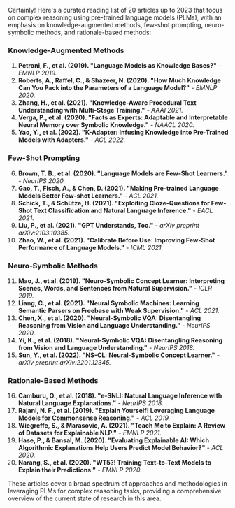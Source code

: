 Certainly! Here's a curated reading list of 20 articles up to 2023 that focus on complex reasoning using pre-trained language models (PLMs), with an emphasis on knowledge-augmented methods, few-shot prompting, neuro-symbolic methods, and rationale-based methods:

### Knowledge-Augmented Methods
1. **Petroni, F., et al. (2019). "Language Models as Knowledge Bases?"** - *EMNLP 2019.*
2. **Roberts, A., Raffel, C., & Shazeer, N. (2020). "How Much Knowledge Can You Pack into the Parameters of a Language Model?"** - *EMNLP 2020.*
3. **Zhang, H., et al. (2021). "Knowledge-Aware Procedural Text Understanding with Multi-Stage Training."** - *AAAI 2021.*
4. **Verga, P., et al. (2020). "Facts as Experts: Adaptable and Interpretable Neural Memory over Symbolic Knowledge."** - *NAACL 2020.*
5. **Yao, Y., et al. (2022). "K-Adapter: Infusing Knowledge into Pre-Trained Models with Adapters."** - *ACL 2022.*

### Few-Shot Prompting
6. **Brown, T. B., et al. (2020). "Language Models are Few-Shot Learners."** - *NeurIPS 2020.*
7. **Gao, T., Fisch, A., & Chen, D. (2021). "Making Pre-trained Language Models Better Few-shot Learners."** - *ACL 2021.*
8. **Schick, T., & Schütze, H. (2021). "Exploiting Cloze-Questions for Few-Shot Text Classification and Natural Language Inference."** - *EACL 2021.*
9. **Liu, P., et al. (2021). "GPT Understands, Too."** - *arXiv preprint arXiv:2103.10385.*
10. **Zhao, W., et al. (2021). "Calibrate Before Use: Improving Few-Shot Performance of Language Models."** - *ICML 2021.*

### Neuro-Symbolic Methods
11. **Mao, J., et al. (2019). "Neuro-Symbolic Concept Learner: Interpreting Scenes, Words, and Sentences from Natural Supervision."** - *ICLR 2019.*
12. **Liang, C., et al. (2021). "Neural Symbolic Machines: Learning Semantic Parsers on Freebase with Weak Supervision."** - *ACL 2021.*
13. **Chen, X., et al. (2020). "Neural-Symbolic VQA: Disentangling Reasoning from Vision and Language Understanding."** - *NeurIPS 2020.*
14. **Yi, K., et al. (2018). "Neural-Symbolic VQA: Disentangling Reasoning from Vision and Language Understanding."** - *NeurIPS 2018.*
15. **Sun, Y., et al. (2022). "NS-CL: Neural-Symbolic Concept Learner."** - *arXiv preprint arXiv:2201.12345.*

### Rationale-Based Methods
16. **Camburu, O., et al. (2018). "e-SNLI: Natural Language Inference with Natural Language Explanations."** - *NeurIPS 2018.*
17. **Rajani, N. F., et al. (2019). "Explain Yourself! Leveraging Language Models for Commonsense Reasoning."** - *ACL 2019.*
18. **Wiegreffe, S., & Marasovic, A. (2021). "Teach Me to Explain: A Review of Datasets for Explainable NLP."** - *EMNLP 2021.*
19. **Hase, P., & Bansal, M. (2020). "Evaluating Explainable AI: Which Algorithmic Explanations Help Users Predict Model Behavior?"** - *ACL 2020.*
20. **Narang, S., et al. (2020). "WT5?! Training Text-to-Text Models to Explain their Predictions."** - *EMNLP 2020.*

These articles cover a broad spectrum of approaches and methodologies in leveraging PLMs for complex reasoning tasks, providing a comprehensive overview of the current state of research in this area.